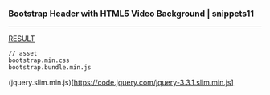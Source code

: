 ### Bootstrap Header with HTML5 Video Background | snippets11
---



[RESULT](https://jsfiddle.net/StartBootstrap/enajc82d/)

[]()
[]()
[]()




```
// asset
bootstrap.min.css
bootstrap.bundle.min.js
```

(jquery.slim.min.js)[https://code.jquery.com/jquery-3.3.1.slim.min.js]




```
```

